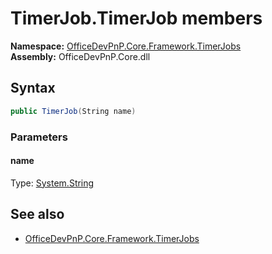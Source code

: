 # TimerJob.TimerJob members 
**Namespace:** [OfficeDevPnP.Core.Framework.TimerJobs](OfficeDevPnP.Core.Framework.TimerJobs.md)  
**Assembly:** OfficeDevPnP.Core.dll  
## Syntax
```C#
public TimerJob(String name)
```
### Parameters
#### name
Type: [System.String](System.String.md) 
#### 
## See also
- [OfficeDevPnP.Core.Framework.TimerJobs](OfficeDevPnP.Core.Framework.TimerJobs.md)

